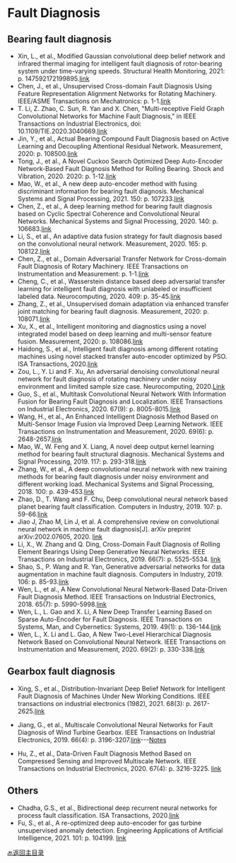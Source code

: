 # Fault Diagnosis

## Bearing fault diagnosis
- Xin, L., et al., Modified Gaussian convolutional deep belief network and infrared thermal imaging for intelligent fault diagnosis of rotor-bearing system under time-varying speeds. Structural Health Monitoring, 2021: p. 147592172199895.[link](https://doi.org/10.1177/1475921721998957)
- Chen, J., et al., Unsupervised Cross-domain Fault Diagnosis Using Feature Representation Alignment Networks for Rotating Machinery. IEEE/ASME Transactions on Mechatronics: p. 1-1.[link](https://ieeexplore.ieee.org/abstract/document/9301443)
- T. Li, Z. Zhao, C. Sun, R. Yan and X. Chen, "Multi-receptive Field Graph Convolutional Networks for Machine Fault Diagnosis," in IEEE Transactions on Industrial Electronics, doi: 10.1109/TIE.2020.3040669.[link](https://ieeexplore.ieee.org/document/9280401)
-	Jin, Y., et al., Actual Bearing Compound Fault Diagnosis based on Active Learning and Decoupling Attentional Residual Network. Measurement, 2020: p. 108500.[link](https://doi.org/10.1016/j.measurement.2020.108500)
-	Tong, J., et al., A Novel Cuckoo Search Optimized Deep Auto-Encoder Network-Based Fault Diagnosis Method for Rolling Bearing. Shock and Vibration, 2020. 2020: p. 1-12.[link](https://doi.org/10.1155/2020/8891905)
-	Mao, W., et al., A new deep auto-encoder method with fusing discriminant information for bearing fault diagnosis. Mechanical Systems and Signal Processing, 2021. 150: p. 107233.[link](https://doi.org/10.1016/j.ymssp.2020.107233)
-  Chen, Z., et al., A deep learning method for bearing fault diagnosis based on Cyclic Spectral Coherence and Convolutional Neural Networks. Mechanical Systems and Signal Processing, 2020. 140: p. 106683.[link](https://doi.org/10.1016/j.ymssp.2020.106683)
-	Li, S., et al., An adaptive data fusion strategy for fault diagnosis based on the convolutional neural network. Measurement, 2020. 165: p. 108122.[link](https://www.sciencedirect.com/science/article/pii/S0263224120306606?dgcid=rss_sd_all)
- Chen, Z., et al., Domain Adversarial Transfer Network for Cross-domain Fault Diagnosis of Rotary Machinery. IEEE Transactions on Instrumentation and Measurement: p. 1-1.[link](https://ieeexplore.ieee.org/document/9099635)
-	Cheng, C., et al., Wasserstein distance based deep adversarial transfer learning for intelligent fault diagnosis with unlabeled or insufficient labeled data. Neurocomputing, 2020. 409: p. 35-45.[link](https://www.sciencedirect.com/science/article/pii/S0925231220308754?dgcid=rss_sd_all)
- Zhang, Z., et al., Unsupervised domain adaptation via enhanced transfer joint matching for bearing fault diagnosis. Measurement, 2020: p. 108071.[link](https://www.sciencedirect.com/science/article/pii/S0263224120306096?dgcid=rss_sd_all)
-	Xu, X., et al., Intelligent monitoring and diagnostics using a novel integrated model based on deep learning and multi-sensor feature fusion. Measurement, 2020: p. 108086.[link](https://www.sciencedirect.com/science/article/pii/S0263224120306242?dgcid=rss_sd_all)
-	Haidong, S., et al., Intelligent fault diagnosis among different rotating machines using novel stacked transfer auto-encoder optimized by PSO. ISA Transactions, 2020.[link](https://doi.org/10.1016/j.isatra.2020.05.041)
-	 Zou, L., Y. Li and F. Xu, An adversarial denoising convolutional neural network for fault diagnosis of rotating machinery under noisy environment and limited sample size case. Neurocomputing, 2020.[Link](https://doi.org/10.1016/j.neucom.2020.04.074)
-	Guo, S., et al., Multitask Convolutional Neural Network With Information Fusion for Bearing Fault Diagnosis and Localization. IEEE Transactions on Industrial Electronics, 2020. 67(9): p. 8005-8015.[link](https://ieeexplore.ieee.org/document/8848851)
-	Wang, H., et al., An Enhanced Intelligent Diagnosis Method Based on Multi-Sensor Image Fusion via Improved Deep Learning Network. IEEE Transactions on Instrumentation and Measurement, 2020. 69(6): p. 2648-2657.[link](https://ieeexplore.ieee.org/document/8760507)
- Mao, W., W. Feng and X. Liang, A novel deep output kernel learning method for bearing fault structural diagnosis. Mechanical Systems and Signal Processing, 2019. 117: p. 293-318.[link](https://www.sciencedirect.com/science/article/pii/S0888327018304357)
- Zhang, W., et al., A deep convolutional neural network with new training methods for bearing fault diagnosis under noisy environment and different working load. Mechanical Systems and Signal Processing, 2018. 100: p. 439-453.[link](https://doi.org/10.1016/j.ymssp.2017.06.022)
- Zhao, D., T. Wang and F. Chu, Deep convolutional neural network based planet bearing fault classification. Computers in Industry, 2019. 107: p. 59-66.[link](https://doi.org/10.1016/j.compind.2019.02.001)
- Jiao J, Zhao M, Lin J, et al. A comprehensive review on convolutional neural network in machine fault diagnosis[J]. arXiv preprint arXiv:2002.07605, 2020. [link](https://arxiv.org/ftp/arxiv/papers/2002/2002.07605.pdf)
- Li, X., W. Zhang and Q. Ding, Cross-Domain Fault Diagnosis of Rolling Element Bearings Using Deep Generative Neural Networks. IEEE Transactions on Industrial Electronics, 2019. 66(7): p. 5525-5534. [link](https://ieeexplore.ieee.org/document/8456850)
- Shao, S., P. Wang and R. Yan, Generative adversarial networks for data augmentation in machine fault diagnosis. Computers in Industry, 2019. 106: p. 85-93.[link](https://www.sciencedirect.com/science/article/pii/S0166361518305657?via%3Dihub)
-	Wen, L., et al., A New Convolutional Neural Network-Based Data-Driven Fault Diagnosis Method. IEEE Transactions on Industrial Electronics, 2018. 65(7): p. 5990-5998.[link](https://ieeexplore.ieee.org/document/8114247)
-	Wen, L., L. Gao and X. Li, A New Deep Transfer Learning Based on Sparse Auto-Encoder for Fault Diagnosis. IEEE Transactions on Systems, Man, and Cybernetics: Systems, 2019. 49(1): p. 136-144.[link](https://ieeexplore.ieee.org/document/8058000)
-	Wen, L., X. Li and L. Gao, A New Two-Level Hierarchical Diagnosis Network Based on Convolutional Neural Network. IEEE Transactions on Instrumentation and Measurement, 2020. 69(2): p. 330-338.[link](https://ieeexplore.ieee.org/document/8649683)




## Gearbox fault diagnosis
- 	Xing, S., et al., Distribution-Invariant Deep Belief Network for Intelligent Fault Diagnosis of Machines Under New Working Conditions. IEEE transactions on industrial electronics (1982), 2021. 68(3): p. 2617-2625.[link](https://ieeexplore.ieee.org/document/8998590)
- Jiang, G., et al., Multiscale Convolutional Neural Networks for Fault Diagnosis of Wind Turbine Gearbox. IEEE Transactions on Industrial Electronics, 2019. 66(4): p. 3196-3207.[link](https://ieeexplore.ieee.org/document/8384293)---[Notes](../notes/papernotes1.md)

- Hu, Z., et al., Data-Driven Fault Diagnosis Method Based on Compressed Sensing and Improved Multiscale Network. IEEE Transactions on Industrial Electronics, 2020. 67(4): p. 3216-3225.  [link](https://ieeexplore.ieee.org/document/8704327/)






## Others	
- Chadha, G.S., et al., Bidirectional deep recurrent neural networks for process fault classification. ISA Transactions, 2020.[link](https://www.sciencedirect.com/science/article/pii/S0019057820302846)
- Fu, S., et al., A re-optimized deep auto-encoder for gas turbine unsupervised anomaly detection. Engineering Applications of Artificial Intelligence, 2021. 101: p. 104199.
[link](https://doi.org/10.1016/j.engappai.2021.104199)

[:back:返回主目录](../README.md)
